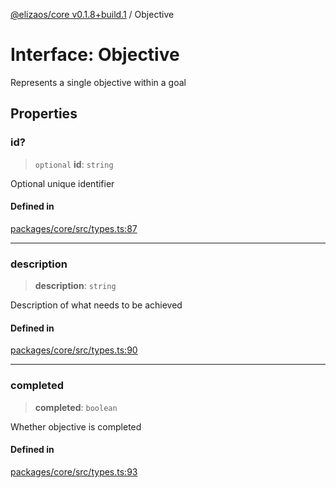 [@elizaos/core v0.1.8+build.1](../index.md) / Objective

# Interface: Objective

Represents a single objective within a goal

## Properties

### id?

> `optional` **id**: `string`

Optional unique identifier

#### Defined in

[packages/core/src/types.ts:87](https://github.com/Vicolee/riddleculous-ai-agent/blob/main/packages/core/src/types.ts#L87)

***

### description

> **description**: `string`

Description of what needs to be achieved

#### Defined in

[packages/core/src/types.ts:90](https://github.com/Vicolee/riddleculous-ai-agent/blob/main/packages/core/src/types.ts#L90)

***

### completed

> **completed**: `boolean`

Whether objective is completed

#### Defined in

[packages/core/src/types.ts:93](https://github.com/Vicolee/riddleculous-ai-agent/blob/main/packages/core/src/types.ts#L93)
